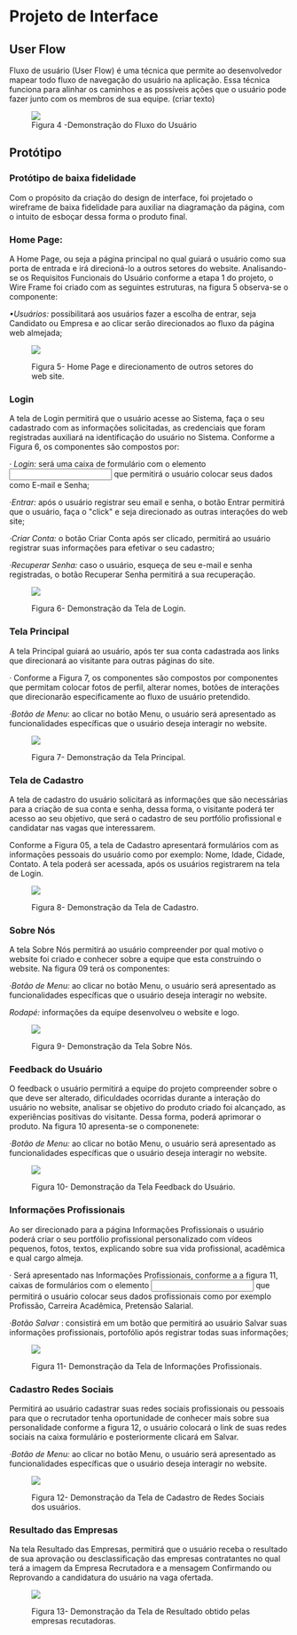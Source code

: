 
# Projeto de Interface

## User Flow

Fluxo de usuário (User Flow) é uma técnica que permite ao desenvolvedor mapear todo fluxo de navegação do usuário na aplicação. Essa técnica funciona para alinhar os caminhos e as possíveis ações que o usuário pode fazer junto com os membros de sua equipe.    (criar texto) 

<figure>
  <img src="https://github.com/ICEI-PUC-Minas-PMV-ADS/pmv-ads-2024-1-e1-proj-web-t1-pmv-ads-2024-1-e1-projtalentosnacionais/assets/134242381/91f754f0-f36a-42a1-aa25-07bbd99e0f75">
  <figcaption>Figura 4 -Demonstração do Fluxo do Usuário </figcaption>
</figure>


## Protótipo

### Protótipo de baixa fidelidade
 Com o propósito da criação do design de interface, foi projetado o wireframe de baixa fidelidade para auxiliar na diagramação da página, com  o intuito de esboçar dessa forma o produto final. 
 
 ### Home Page: 
  A Home Page, ou seja a página principal no qual guiará o usuário como sua porta de entrada e irá direcioná-lo a outros setores do website.
  Analisando-se os Requisitos Funcionais do Usuário conforme a etapa 1 do projeto, o Wire Frame foi criado com as seguintes  estruturas, na figura 5 observa-se o componente:


<em>•Usuários:</em>  possibilitará aos usuários fazer a escolha de entrar, seja Candidato ou Empresa e ao clicar serão direcionados ao fluxo da página web almejada;

<figure>
  <img src="https://github.com/ICEI-PUC-Minas-PMV-ADS/pmv-ads-2024-1-e1-proj-web-t1-pmv-ads-2024-1-e1-projtalentosnacionais/assets/134242381/dd74e158-b54d-478b-8d9a-6c020fdbd380">
  <figcaption> <p>Figura 5- Home Page e direcionamento de outros setores do web site.</p> </figcaption>
</figure>

  

### Login
 A tela de Login permitirá que o usuário acesse ao Sistema, faça o seu cadastrado com as informações solicitadas, as credenciais que foram registradas auxiliará na identificação do usuário no Sistema.
 Conforme a Figura 6, os componentes são compostos por:

 <em>· Login:</em> será uma caixa de formulário com o elemento <input> que permitirá o usuário colocar seus dados como E-mail e Senha;

<em>·Entrar:</em>  após o usuário registrar seu email e senha, o botão Entrar permitirá que o usuário, faça o "click" e seja direcionado as outras interações do web site; 
 
 <em>·Criar Conta:</em> o botão Criar Conta após ser clicado, permitirá ao usuário registrar suas informações para efetivar o seu cadastro;

 <em>·Recuperar Senha:</em> caso o usuário, esqueça de seu e-mail e senha registradas, o botão Recuperar Senha permitirá a sua recuperação.
 
<figure> 
  <img src="https://github.com/ICEI-PUC-Minas-PMV-ADS/pmv-ads-2024-1-e1-proj-web-t1-pmv-ads-2024-1-e1-projtalentosnacionais/assets/134242381/e49902a1-3ee2-4e91-9880-718f3883d031">
  <figcaption><p>Figura 6- Demonstração da Tela de Login. </p></figcaption>
</figure>


### Tela Principal
 A tela Principal guiará ao usuário, após ter sua conta cadastrada aos links que direcionará ao visitante para outras páginas do site. 

 · Conforme a  Figura 7, os componentes são compostos por componentes que permitam colocar fotos de perfil, alterar nomes,  botões de interações que direcionarão  especificamente ao fluxo de usuário pretendido.

 <em>·Botão de Menu</em>: ao clicar no botão Menu, o usuário será apresentado as funcionalidades específicas que o usuário deseja interagir no website.


<figure>
  <img src="https://github.com/ICEI-PUC-Minas-PMV-ADS/pmv-ads-2024-1-e1-proj-web-t1-pmv-ads-2024-1-e1-projtalentosnacionais/assets/134242381/52d52882-bcdb-46ae-82e5-7021fb918dc7">
    <figcaption><p>Figura 7- Demonstração da Tela Principal.</p> </figcaption>
</figure>


### Tela de Cadastro

A tela de cadastro do usuário solicitará as informações que são necessárias para a criação de sua conta e senha, dessa forma, o visitante poderá ter acesso ao seu objetivo, que será o cadastro de seu portfólio profissional e candidatar nas vagas que interessarem.

 Conforme a Figura 05, a tela de Cadastro apresentará  formulários com as informaçōes pessoais do usuário como por exemplo: Nome, Idade, Cidade, Contato.
 A tela poderá ser acessada, após os usuários registrarem na tela de Login. 


<figure>
  <img src="https://github.com/ICEI-PUC-Minas-PMV-ADS/pmv-ads-2024-1-e1-proj-web-t1-pmv-ads-2024-1-e1-projtalentosnacionais/assets/134242381/f7d19e62-43f4-4ceb-9ea9-bf8df5b78785">
    <figcaption><p>Figura 8- Demonstração da Tela de Cadastro.</p></figcaption>
</figure>


### Sobre Nós

A tela Sobre Nós permitirá ao usuário compreender por qual motivo o website foi criado e conhecer sobre a equipe que esta construindo o website. 
Na figura 09 terá os componentes:

  <em>·Botão de Menu:</em> ao clicar no botão Menu, o usuário será apresentado as funcionalidades específicas que o usuário deseja interagir no website.

  <em>Rodapé:</em> informações da equipe desenvolveu o website e logo.

<figure>
  <img src="https://github.com/ICEI-PUC-Minas-PMV-ADS/pmv-ads-2024-1-e1-proj-web-t1-pmv-ads-2024-1-e1-projtalentosnacionais/assets/134242381/4c2310a3-6741-4f16-98cb-a88b9bc10957">
    <figcaption><p> Figura 9- Demonstração da Tela Sobre Nós.</p></figcaption>
</figure>


### Feedback do Usuário
 O feedback o usuário permitirá a equipe do projeto compreender sobre o que deve ser alterado, dificuldades ocorridas durante a interação do usuário no website, analisar se objetivo do produto criado foi alcançado, as experiências positivas do visitante. 
 Dessa forma, poderá  aprimorar o produto.
 Na figura 10 apresenta-se o componenete:

 <em>·Botão de Menu:</em> ao clicar no botão Menu, o usuário será apresentado as funcionalidades específicas que o usuário deseja interagir no website.<figure>
 
  <img src="https://github.com/ICEI-PUC-Minas-PMV-ADS/pmv-ads-2024-1-e1-proj-web-t1-pmv-ads-2024-1-e1-projtalentosnacionais/assets/134242381/acd63c34-f796-44e5-be91-d1863472c5ab">
    <figcaption><p>Figura 10- Demonstração da Tela Feedback do Usuário.</p></figcaption>
</figure>

### Informações Profissionais
 Ao ser direcionado para a página Informações Profissionais o usuário poderá criar o seu portfólio profissional personalizado com vídeos pequenos, fotos, textos, explicando sobre sua vida profissional, acadêmica e qual cargo almeja. 

· Será apresentado nas Informações Profissionais, conforme a a figura 11, caixas de formulários com o elemento <input> que permitirá o usuário colocar seus dados profissionais como por exemplo Profissão, Carreira Acadêmica, Pretensão Salarial.

·<em>Botão Salvar</em> : consistirá em um botão que permitirá ao usuário Salvar suas informações profissionais, portofólio após registrar todas suas informações;

<figure>
  <img src="https://github.com/ICEI-PUC-Minas-PMV-ADS/pmv-ads-2024-1-e1-proj-web-t1-pmv-ads-2024-1-e1-projtalentosnacionais/assets/134242381/ff758858-7f31-4d95-bafc-509126c17e90">
    <figcaption><p>Figura 11- Demonstração da Tela de Informações Profissionais.</p></figcaption>
</figure>


 ### Cadastro Redes Sociais 
  Permitirá ao usuário cadastrar suas redes sociais profissionais ou pessoais para que o recrutador tenha oportunidade de conhecer mais sobre sua personalidade conforme a figura 12, o usuário colocará o link de suas redes sociais na caixa formulário e posteriormente clicará em Salvar.

  <em>·Botão de Menu:</em> ao clicar no botão Menu, o usuário será apresentado as funcionalidades específicas que o usuário deseja interagir no website.  
  <figure>
  <img src="https://github.com/ICEI-PUC-Minas-PMV-ADS/pmv-ads-2024-1-e1-proj-web-t1-pmv-ads-2024-1-e1-projtalentosnacionais/assets/134242381/50a9b710-4f1f-4cca-a2ad-27129a140f81">
    <figcaption><p>Figura 12- Demonstração da Tela de Cadastro de Redes Sociais dos usuários.</p></figcaption>
</figure>

  ### Resultado das Empresas
 Na tela Resultado das Empresas, permitirá que o usuário receba o resultado de sua aprovação ou desclassificação das empresas contratantes no qual terá a imagem da Empresa Recrutadora e a mensagem Confirmando ou Reprovando a candidatura do usuário na vaga ofertada.

  <figure>
  <img src="https://github.com/ICEI-PUC-Minas-PMV-ADS/pmv-ads-2024-1-e1-proj-web-t1-pmv-ads-2024-1-e1-projtalentosnacionais/assets/134242381/afbba22b-04eb-4d52-9fa9-2f9a0a15ba2e">
    <figcaption><p>Figura 13- Demonstração da Tela de Resultado obtido pelas empresas recutadoras.</p></figcaption>
</figure>










